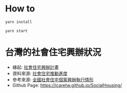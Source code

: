 # How to

```bash
yarn install

yarn start
```

# 台灣的社會住宅興辦狀況

- 緣起: [社會住宅興辦計畫](https://pip.moi.gov.tw/V3/B/SCRB0501.aspx?mode=4)
- 資料來源: [社會住宅推動進度](https://pip.moi.gov.tw/V3/B/SCRB0501.aspx?mode=7)
- 參考來源: [全國社會住宅個案興辦執行情形](https://pip.moi.gov.tw/V3/B/SCRB0505.aspx)
- Github Page: https://icaretw.github.io/SocialHousing/
